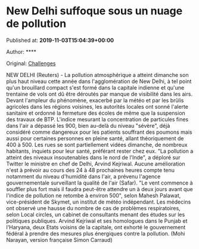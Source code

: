 
# New Delhi suffoque sous un nuage de pollution

Published at: **2019-11-03T15:04:39+00:00**

Author: ****

Original: [Challenges](https://www.challenges.fr/top-news/new-delhi-suffoque-sous-un-nuage-de-pollution_682976)

NEW DELHI (Reuters) - La pollution atmosphérique a atteint dimanche son plus haut niveau cette année dans l'agglomération de New Delhi, à tel point qu'un brouillard compact s'est formé dans la capitale indienne et qu'une trentaine de vols ont dû être déroutés par manque de visibilité dans les airs.
Devant l'ampleur du phénomène, exacerbé par la météo et par les brûlis agricoles dans les régions voisines, les autorités locales ont sonné l'alerte sanitaire et ordonné la fermeture des écoles de même que la suspension des travaux de BTP.
L'indice mesurant la concentration de particules fines dans l'air a dépassé les 900, bien au-delà du niveau "sévère", déjà considéré comme dangereux pour les patients souffrant des poumons mais aussi pour certaines personnes en pleine santé, allant théoriquement de 400 à 500.
Les rues se sont partiellement vidées dimanche, de nombreux habitants, inquiets pour leur santé, préférant rester chez eux.
"La pollution a atteint des niveaux insoutenables dans le nord de l'Inde", a déploré sur Twitter le ministre en chef de Delhi, Arvind Kejriwal.
Aucune amélioration n'est à prévoir au cours des 24 à 48 prochaines heures compte tenu notamment du niveau d'humidité dans l'air, a prévenu l'agence gouvernementale surveillant la qualité de l'air (Safar).
"Le vent commence à souffler plus fort mais il faudra peut-être attendre un à deux jours avant que l'indice de pollution ne retombe à environ 500", selon Mahesh Palawat, vice-président de Skymet, un institut de météo indépendant.
Les médecins ont observé une hausse du nombre de cas de problèmes respiratoires, selon Local circles, un cabinet de consultants menant des études sur les politiques publiques.
Arvind Kejriwal et ses homologues dans le Punjab et l'Haryana, deux Etats voisins de la capitale, ont exhorté le gouvernement fédéral à prendre des mesures plus énergiques contre la pollution.
(Mohi Narayan, version française Simon Carraud)
